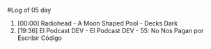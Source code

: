 #Log of 05 day

1. [00:00] Radiohead - A Moon Shaped Pool - Decks Dark
1. [19:36] El Podcast DEV - El Podcast DEV - 55: No Nos Pagan por Escribir Código
